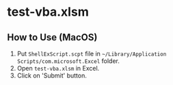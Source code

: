 # test-vba.xlsm

## How to Use (MacOS)

1. Put ```ShellExScript.scpt``` file in ```~/Library/Application Scripts/com.microsoft.Excel``` folder.
2. Open ```test-vba.xlsm``` in Excel.
3. Click on 'Submit' button. 
